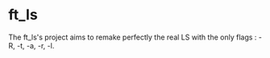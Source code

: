 # ft_ls

The ft_ls's project aims to remake perfectly the real LS with the only flags : -R, -t, -a, -r, -l.
